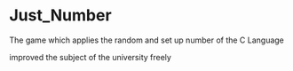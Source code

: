 Just_Number
===========

The game which applies the random and set up number of the C Language

improved the subject of the university freely
